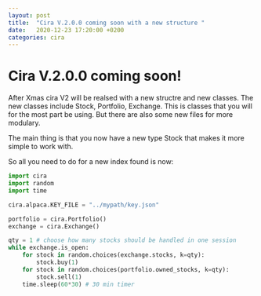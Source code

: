 ```yaml
---
layout: post
title:  "Cira V.2.0.0 coming soon with a new structure "
date:   2020-12-23 17:20:00 +0200
categories: cira
---
```


# Cira V.2.0.0 coming soon!

After Xmas cira V2 will be realsed with a new structre and new classes. 
The new classes include Stock, Portfolio, Exchange. 
This is classes that you will for the most part be using. 
But there are also some new files for more modulary. 

The main thing is that you now have a new type Stock that makes it more simple to work with. 

So all you need to do for a new index found is now:

```python 
import cira
import random
import time

cira.alpaca.KEY_FILE = "../mypath/key.json"

portfolio = cira.Portfolio()
exchange = cira.Exchange()

qty = 1 # choose how many stocks should be handled in one session 
while exchange.is_open:
    for stock in random.choices(exchange.stocks, k=qty):
        stock.buy(1)
    for stock in random.choices(portfolio.owned_stocks, k=qty):
        stock.sell(1)
    time.sleep(60*30) # 30 min timer    
```
